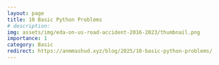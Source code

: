 ```yaml
---
layout: page
title: 10 Basic Python Problems
# description: 
img: assets/img/eda-on-us-road-accident-2016-2023/thumbnail.png
importance: 1
category: Basic
redirect: https://anmmashud.xyz/blog/2025/10-basic-python-problems/
---
```

